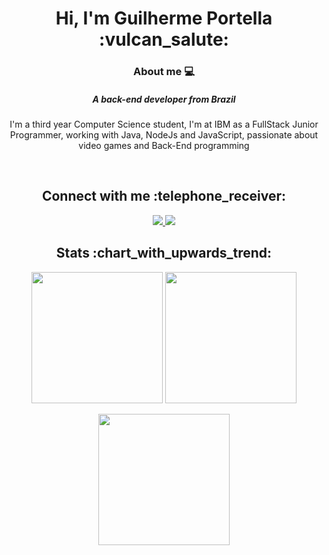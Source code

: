 <h1 align="center">Hi, I'm Guilherme Portella :vulcan_salute: </h1>



 <div align="center">

### About me :computer:
<h5>A back-end developer from Brazil</h5>

I'm a third year Computer Science student, I'm at IBM as a FullStack Junior Programmer, working with Java, NodeJs and JavaScript, passionate about video games and Back-End programming


 </div>

</br>

<h2 align="center">Connect with me :telephone_receiver: </h2>
<p align="center">
 <a href="mailto: guilhermeportella2@gmail.com" target="_blank">
  <img src="https://img.shields.io/badge/-Guilherme Portella-c14438?style=flat-square&logo=Gmail&logoColor=white&link=mailto:guilhermeportella2@gmail.com"/>
 </a>
 <a href="https://www.linkedin.com/in/myprofileguilhermeportella/">
 <img src="https://img.shields.io/badge/-Guilherme Portella-blue?style=flat-square&logo=Linkedin&logoColor=white&link=https://www.linkedin.com/in/guilhermeportella-1997a008/" target="_blank"/>
</a>
</p>

<h2 align="center">
  Stats :chart_with_upwards_trend:
</h2>

<p align = "center">
 <img  src = "https://github-readme-stats.vercel.app/api?username=guilhermeportella&show_icons=true&theme=dark" height="210px">
 <img  src = "https://github-readme-stats.vercel.app/api/top-langs/?username=guilhermeportella&theme=dark&line)](https://github.com/guilhermeportella" height="210px"/>
 </p>

<p align = "center">
 <img  src="https://github-readme-streak-stats.herokuapp.com/?user=guilhermeportella&show_icons=true&locale=en&layout=compact&theme=dark" height="210px" />
 
</p>
